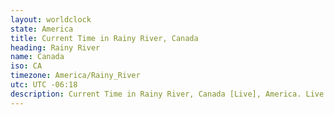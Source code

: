 ```yaml
---
layout: worldclock
state: America
title: Current Time in Rainy River, Canada
heading: Rainy River
name: Canada
iso: CA
timezone: America/Rainy_River
utc: UTC -06:18
description: Current Time in Rainy River, Canada [Live], America. Live update now time in Rainy River, timezone America/Rainy_River, UTC -06:18, Country ISO code & Current Local Time.
---
```


